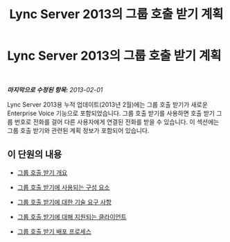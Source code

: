 ﻿---
title: Lync Server 2013의 그룹 호출 받기 계획
TOCTitle: Lync Server 2013의 그룹 호출 받기 계획
ms:assetid: 6d306466-778f-4c6a-9b6a-35dcd0d1811e
ms:mtpsurl: https://technet.microsoft.com/ko-kr/library/JJ945636(v=OCS.15)
ms:contentKeyID: 52056869
ms.date: 08/24/2015
mtps_version: v=OCS.15
ms.translationtype: HT
---

# Lync Server 2013의 그룹 호출 받기 계획

 

_**마지막으로 수정된 항목:** 2013-02-01_

Lync Server 2013용 누적 업데이트(2013년 2월)에는 그룹 호출 받기가 새로운 Enterprise Voice 기능으로 포함되었습니다. 그룹 호출 받기를 사용하면 호출 받기 그룹 번호로 전화를 걸어 다른 사용자에게 연결된 전화를 받을 수 있습니다. 이 섹션에는 그룹 호출 받기와 관련된 계획 정보가 포함되어 있습니다.

## 이 단원의 내용

  - [그룹 호출 받기 개요](lync-server-2013-overview-of-group-call-pickup.md)

  - [그룹 호출 받기에 사용되는 구성 요소](lync-server-2013-components-used-by-group-call-pickup.md)

  - [그룹 호출 받기에 대한 기술 요구 사항](lync-server-2013-technical-requirements-for-group-call-pickup.md)

  - [그룹 호출 받기에 대해 지원되는 클라이언트](lync-server-2013-clients-supported-for-group-call-pickup.md)

  - [그룹 호출 받기 배포 프로세스](lync-server-2013-deployment-process-for-group-call-pickup.md)

